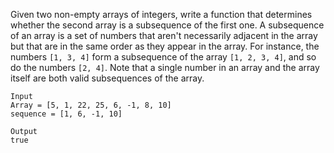 Given two non-empty arrays of integers, write a function that determines whether the second array is a subsequence of the first one.
A subsequence of an array is a set of numbers that aren't necessarily adjacent in the array but that are in the same order as they appear in the array. For instance, the numbers `[1, 3, 4]`  form a subsequence of the array `[1, 2, 3, 4]`, and so do the numbers `[2, 4]`. Note that a single number in an array and the array itself are both valid subsequences of the array.


```
Input
Array = [5, 1, 22, 25, 6, -1, 8, 10]
sequence = [1, 6, -1, 10]

Output
true

```
